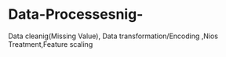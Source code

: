 # Data-Processesnig-
Data cleanig(Missing Value), Data transformation/Encoding ,Nios Treatment,Feature scaling
